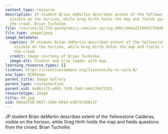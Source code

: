```yaml
---
content_type: resource
description: JP student Brian deMartin describes extent of the Yellowstone Calderas,
  visible on the horizon, while Greg Hirth holds the map and fields questions from
  the crowd. Brian Tucholke.
file: /courses/12-753-geodynamics-seminar-spring-2001/b0ea251090373d84b01de3874c580c1f_04.jpg
file_type: image/jpeg
image_metadata:
  caption: JP student Brian deMartin describes extent of the Yellowstone Calderas,
    visible on the horizon, while Greg Hirth holds the map and fields questions from
    the crowd.
  credit: Image courtesy of Brian Tucholke.
  image-alt: Student and trip leader with map.
learning_resource_types: []
license: https://creativecommons.org/licenses/by-nc-sa/4.0/
ocw_type: OCWImage
parent_title: Image Gallery
parent_type: CourseSection
parent_uid: 6e86ccf3-e891-7439-2a63-b64c76475321
resourcetype: Image
title: 04.jpg
uid: b0ea2510-9037-3d84-b01d-e3874c580c1f
---
```

JP student Brian deMartin describes extent of the Yellowstone Calderas, visible on the horizon, while Greg Hirth holds the map and fields questions from the crowd. Brian Tucholke.